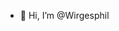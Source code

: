 - 👋 Hi, I’m @Wirgesphil


<!---
Wirgesphil/Wirgesphil is a ✨ special ✨ repository because its `README.md` (this file) appears on your GitHub profile.
You can click the Preview link to take a look at your changes.
--->
